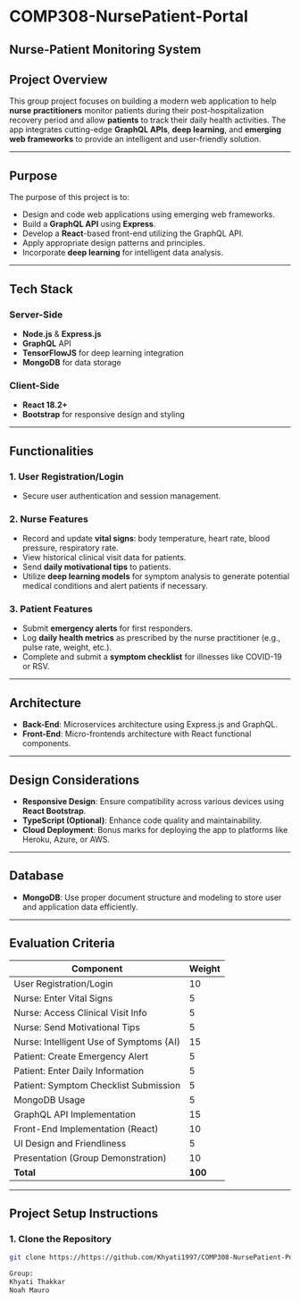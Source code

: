 # COMP308-NursePatient-Portal
## Nurse-Patient Monitoring System

## Project Overview

This group project focuses on building a modern web application to help **nurse practitioners** monitor patients during their post-hospitalization recovery period and allow **patients** to track their daily health activities. The app integrates cutting-edge **GraphQL APIs**, **deep learning**, and **emerging web frameworks** to provide an intelligent and user-friendly solution.

---

## Purpose

The purpose of this project is to:
- Design and code web applications using emerging web frameworks.
- Build a **GraphQL API** using **Express**.
- Develop a **React**-based front-end utilizing the GraphQL API.
- Apply appropriate design patterns and principles.
- Incorporate **deep learning** for intelligent data analysis.

---

## Tech Stack

### Server-Side
- **Node.js** & **Express.js**
- **GraphQL** API
- **TensorFlowJS** for deep learning integration
- **MongoDB** for data storage

### Client-Side
- **React 18.2+**
- **Bootstrap** for responsive design and styling

---

## Functionalities

### **1. User Registration/Login**
- Secure user authentication and session management.

### **2. Nurse Features**
- Record and update **vital signs**: body temperature, heart rate, blood pressure, respiratory rate.
- View historical clinical visit data for patients.
- Send **daily motivational tips** to patients.
- Utilize **deep learning models** for symptom analysis to generate potential medical conditions and alert patients if necessary.

### **3. Patient Features**
- Submit **emergency alerts** for first responders.
- Log **daily health metrics** as prescribed by the nurse practitioner (e.g., pulse rate, weight, etc.).
- Complete and submit a **symptom checklist** for illnesses like COVID-19 or RSV.

---

## Architecture

- **Back-End**: Microservices architecture using Express.js and GraphQL.
- **Front-End**: Micro-frontends architecture with React functional components.

---

## Design Considerations
- **Responsive Design**: Ensure compatibility across various devices using **React Bootstrap**.
- **TypeScript (Optional)**: Enhance code quality and maintainability.
- **Cloud Deployment**: Bonus marks for deploying the app to platforms like Heroku, Azure, or AWS.

---

## Database
- **MongoDB**: Use proper document structure and modeling to store user and application data efficiently.

---

## Evaluation Criteria

| Component                                    | Weight |
|---------------------------------------------|--------|
| User Registration/Login                     | 10     |
| Nurse: Enter Vital Signs                    | 5      |
| Nurse: Access Clinical Visit Info           | 5      |
| Nurse: Send Motivational Tips               | 5      |
| Nurse: Intelligent Use of Symptoms (AI)     | 15     |
| Patient: Create Emergency Alert             | 5      |
| Patient: Enter Daily Information            | 5      |
| Patient: Symptom Checklist Submission       | 5      |
| MongoDB Usage                               | 5      |
| GraphQL API Implementation                  | 15     |
| Front-End Implementation (React)            | 10     |
| UI Design and Friendliness                  | 5      |
| Presentation (Group Demonstration)          | 10     |
| **Total**                                   | **100**|

---

## Project Setup Instructions

### 1. Clone the Repository
```bash
git clone https://https://github.com/Khyati1997/COMP308-NursePatient-Portal

Group:
Khyati Thakkar
Noah Mauro
